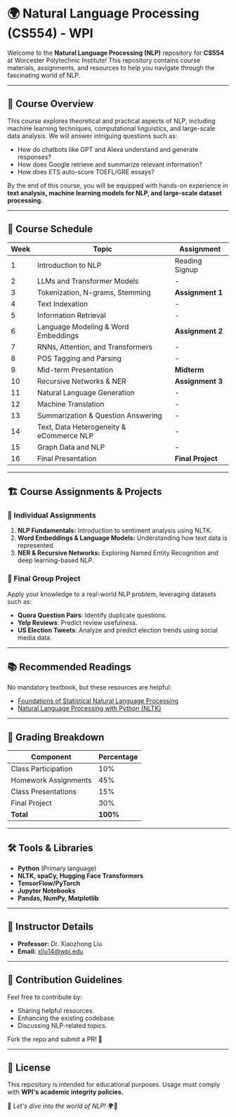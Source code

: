 # 🌍 Natural Language Processing (CS554) - WPI

Welcome to the **Natural Language Processing (NLP)** repository for **CS554** at Worcester Polytechnic Institute! This repository contains course materials, assignments, and resources to help you navigate through the fascinating world of NLP.

---

## 📌 Course Overview
This course explores theoretical and practical aspects of NLP, including machine learning techniques, computational linguistics, and large-scale data analysis. We will answer intriguing questions such as:
- How do chatbots like GPT and Alexa understand and generate responses?
- How does Google retrieve and summarize relevant information?
- How does ETS auto-score TOEFL/GRE essays?

By the end of this course, you will be equipped with hands-on experience in **text analysis, machine learning models for NLP, and large-scale dataset processing.**

---

## 📆 Course Schedule
| Week | Topic | Assignment |
|------|--------------------------|--------------|
| 1  | Introduction to NLP | Reading Signup |
| 2  | LLMs and Transformer Models | - |
| 3  | Tokenization, N-grams, Stemming | **Assignment 1** |
| 4  | Text Indexation | - |
| 5  | Information Retrieval | - |
| 6  | Language Modeling & Word Embeddings | **Assignment 2** |
| 7  | RNNs, Attention, and Transformers | - |
| 8  | POS Tagging and Parsing | - |
| 9  | Mid-term Presentation | **Midterm** |
| 10 | Recursive Networks & NER | **Assignment 3** |
| 11 | Natural Language Generation | - |
| 12 | Machine Translation | - |
| 13 | Summarization & Question Answering | - |
| 14 | Text, Data Heterogeneity & eCommerce NLP | - |
| 15 | Graph Data and NLP | - |
| 16 | Final Presentation | **Final Project** |

---

## 🏗️ Course Assignments & Projects
### 🔹 Individual Assignments
1. **NLP Fundamentals:** Introduction to sentiment analysis using NLTK.
2. **Word Embeddings & Language Models:** Understanding how text data is represented.
3. **NER & Recursive Networks:** Exploring Named Entity Recognition and deep learning-based NLP.

### 🔹 Final Group Project
Apply your knowledge to a real-world NLP problem, leveraging datasets such as:
- **Quora Question Pairs**: Identify duplicate questions.
- **Yelp Reviews**: Predict review usefulness.
- **US Election Tweets**: Analyze and predict election trends using social media data.

---

## 📚 Recommended Readings
No mandatory textbook, but these resources are helpful:
- [Foundations of Statistical Natural Language Processing](#)
- [Natural Language Processing with Python (NLTK)](#)

---

## 🎯 Grading Breakdown
| Component | Percentage |
|-----------|------------|
| Class Participation | 10% |
| Homework Assignments | 45% |
| Class Presentations | 15% |
| Final Project | 30% |
| **Total** | **100%** |

---

## 🛠️ Tools & Libraries
- **Python** (Primary language)
- **NLTK, spaCy, Hugging Face Transformers**
- **TensorFlow/PyTorch**
- **Jupyter Notebooks**
- **Pandas, NumPy, Matplotlib**

---

## 🎤 Instructor Details
- **Professor:** Dr. Xiaozhong Liu
- **Email:** xliu14@wpi.edu

---

## 📝 Contribution Guidelines
Feel free to contribute by:
- Sharing helpful resources.
- Enhancing the existing codebase.
- Discussing NLP-related topics.

Fork the repo and submit a PR! 🚀

---

## 🔗 License
This repository is intended for educational purposes. Usage must comply with **WPI's academic integrity policies.**

📢 _Let's dive into the world of NLP!_ 🌍📖
